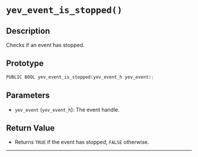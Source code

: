 # `yev_event_is_stopped()`

## Description
Checks if an event has stopped.

## Prototype
```c
PUBLIC BOOL yev_event_is_stopped(yev_event_h yev_event);
```

## Parameters
- `yev_event` (`yev_event_h`): The event handle.

## Return Value
- Returns `TRUE` if the event has stopped, `FALSE` otherwise.

---
